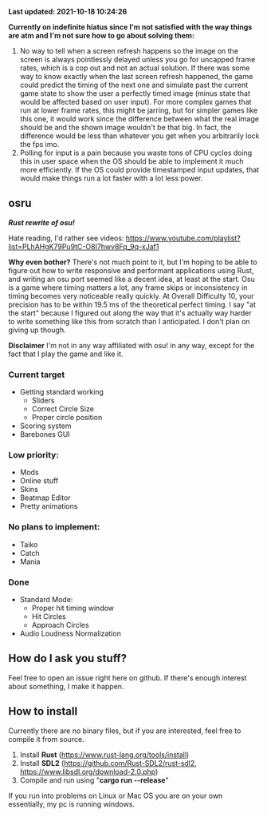 **Last updated: 2021-10-18 10:24:26**

**Currently on indefinite hiatus since I'm not satisfied with the way things are atm and I'm not sure how to go about solving them:**

1. No way to tell when a screen refresh happens so the image on the screen is always pointlessly delayed unless you go for uncapped frame rates, which is a cop out and not an actual solution. If there was some way to know exactly when the last screen refresh happened, the game could predict the timing of the next one and simulate past the current game state to show the user a perfectly timed image (minus state that would be affected based on user input). For more complex games that run at lower frame rates, this might be jarring, but for simpler games like this one, it would work since the difference between what the real image should be and the shown image wouldn't be that big. In fact, the difference would be less than whatever you get when you arbitrarily lock the fps imo.
2. Polling for input is a pain because you waste tons of CPU cycles doing this in user space when the OS should be able to implement it much more efficiently. If the OS could provide timestamped input updates, that would make things run a lot faster with a lot less power.

## osru
***Rust rewrite of osu!***

Hate reading, I'd rather see videos:
https://www.youtube.com/playlist?list=PLhAHgK79Pu9tC-O8I7hwv8Fq_9q-xJaf1

**Why even bother?**
There's not much point to it, but I'm hoping to be able to figure out how to write responsive and performant applications using Rust, and writing an osu port seemed like a decent idea, at least at the start.
Osu is a game where timing matters a lot, any frame skips or inconsistency in timing becomes very noticeable really quickly. At Overall Difficulty 10, your precision has to be within 19.5 ms of the theoretical perfect timing.
I say "at the start" because I figured out along the way that it's actually way harder to write something like this from scratch than I anticipated. I don't plan on giving up though.

**Disclaimer**
I'm not in any way affiliated with osu! in any way, except for the fact that I play the game and like it.

### Current target
* Getting standard working
   * Sliders
   * Correct Circle Size
   * Proper circle position
* Scoring system
* Barebones GUI

### Low priority:
* Mods
* Online stuff
* Skins
* Beatmap Editor
* Pretty animations

### No plans to implement:
* Taiko
* Catch
* Mania

### Done
* Standard Mode:
   * Proper hit timing window
   * Hit Circles
   * Approach Circles
* Audio Loudness Normalization

## How do I ask you stuff?
Feel free to open an issue right here on github.
If there's enough interest about something, I make it happen.

## How to install
Currently there are no binary files, but if you are interested, feel free to compile it from source.
1) Install **Rust** (https://www.rust-lang.org/tools/install)
2) Install **SDL2** (https://github.com/Rust-SDL2/rust-sdl2, https://www.libsdl.org/download-2.0.php)
3) Compile and run using "**cargo run --release**"

If you run into problems on Linux or Mac OS you are on your own essentially, my pc is running windows.
